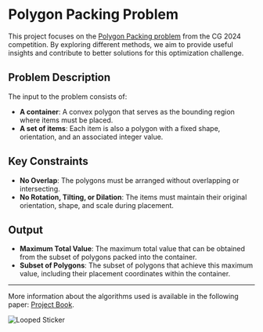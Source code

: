 # Polygon Packing Problem

This project focuses on the [Polygon Packing problem](https://cgshop.ibr.cs.tu-bs.de/competition/cg-shop-2024/#problem-description) from the CG 2024 competition. By exploring different methods, we aim to provide useful insights and contribute to better solutions for this optimization challenge.

## Problem Description

The input to the problem consists of:

- **A container**: A convex polygon that serves as the bounding region where items must be placed.
- **A set of items**: Each item is also a polygon with a fixed shape, orientation, and an associated integer value.
  
## Key Constraints

- **No Overlap**: The polygons must be arranged without overlapping or intersecting.
- **No Rotation, Tilting, or Dilation**: The items must maintain their original orientation, shape, and scale during placement.

## Output

- **Maximum Total Value**: The maximum total value that can be obtained from the subset of polygons packed into the container.
- **Subset of Polygons**: The subset of polygons that achieve this maximum value, including their placement coordinates within the container.
---
More information about the algorithms used is available in the following paper: [Project Book](https://drive.google.com/uc?export=download&id=1rgAn8u_n6t_144W3VBG8GQCIFDVnDkwX).

![Looped Sticker](https://drive.google.com/uc?export=download&id=1hIy4e2GCPKnkbMyykuQIpAvOdQGN0FrX)
